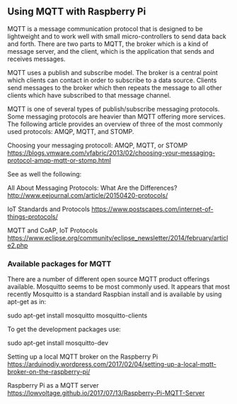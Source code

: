 ## Using MQTT with Raspberry Pi

MQTT is a message communication protocol that is designed to be lightweight and
to work well with small micro-controllers to send data back and forth. There are
two parts to MQTT, the broker which is a kind of message server, and the client,
which is the application that sends and receives messages.

MQTT uses a publish and subscribe model. The broker is a central point which clients
can contact in order to subscribe to a data source. Clients send messages to the broker
which then repeats the message to all other clients which have subscribed to that
message channel.

MQTT is one of several types of publish/subscribe messaging protocols. Some messaging
protocols are heavier than MQTT offering more services. The following article provides
an overview of three of the most commonly used protocols: AMQP, MQTT, and STOMP.

Choosing your messaging protocoll: AMQP, MQTT, or STOMP
https://blogs.vmware.com/vfabric/2013/02/choosing-your-messaging-protocol-amqp-mqtt-or-stomp.html

See as well the following:

All About Messaging Protocols: What Are the Differences? http://www.eejournal.com/article/20150420-protocols/

IoT Standards and Protocols https://www.postscapes.com/internet-of-things-protocols/

MQTT and CoAP, IoT Protocols https://www.eclipse.org/community/eclipse_newsletter/2014/february/article2.php

### Available packages for MQTT

There are a number of different open source MQTT product offerings available. Mosquitto seems to be most
commonly used. It appears that most recently Mosquitto is a standard Raspbian install and is available
by using apt-get as in:

sudo apt-get install mosquitto mosquitto-clients

To get the development packages use:

sudo apt-get install mosquitto-dev

Setting up a local MQTT broker on the Raspberry Pi https://arduinodiy.wordpress.com/2017/02/04/setting-up-a-local-mqtt-broker-on-the-raspberry-pi/

Raspberry Pi as a MQTT server https://lowvoltage.github.io/2017/07/13/Raspberry-Pi-MQTT-Server
